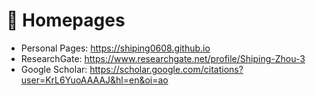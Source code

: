 # 📎 Homepages
- Personal Pages: https://shiping0608.github.io
- ResearchGate: https://www.researchgate.net/profile/Shiping-Zhou-3
- Google Scholar: https://scholar.google.com/citations?user=KrL6YuoAAAAJ&hl=en&oi=ao
